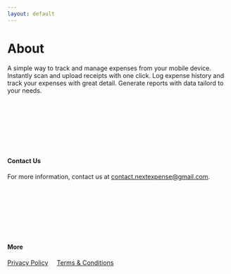 ```yaml
---
layout: default
---
```



# About

A simple way to track and manage expenses from your mobile device. Instantly scan and upload receipts with one click. Log expense history and track your expenses with great detail. Generate reports with data tailord to your needs. 

&nbsp;


&nbsp;


&nbsp;


&nbsp;

#### Contact Us

For more information, contact us at contact.nextexpense@gmail.com.

&nbsp;


&nbsp;


&nbsp;


&nbsp;

#### More

[Privacy Policy](/Privacy-Policy)  &nbsp; &nbsp;    [Terms & Conditions](/Terms-Conditions)

&nbsp;


&nbsp;


&nbsp;


&nbsp;
